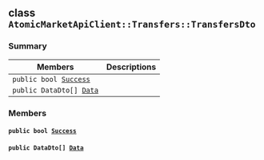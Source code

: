## class `AtomicMarketApiClient::Transfers::TransfersDto` 

### Summary

 Members                        | Descriptions                                
--------------------------------|---------------------------------------------
`public bool `[`Success`](#class_atomic_market_api_client_1_1_transfers_1_1_transfers_dto_1a506fb037fbb6bfe8f254c021a2c3cfac) | 
`public DataDto[] `[`Data`](#class_atomic_market_api_client_1_1_transfers_1_1_transfers_dto_1a6ed89521b3da4f30d2ab82c36d0afd13) | 

### Members

#### `public bool `[`Success`](#class_atomic_market_api_client_1_1_transfers_1_1_transfers_dto_1a506fb037fbb6bfe8f254c021a2c3cfac) 

#### `public DataDto[] `[`Data`](#class_atomic_market_api_client_1_1_transfers_1_1_transfers_dto_1a6ed89521b3da4f30d2ab82c36d0afd13) 

